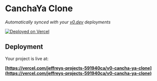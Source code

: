 # CanchaYa Clone

*Automatically synced with your [v0.dev](https://v0.dev) deployments*

[![Deployed on Vercel](https://img.shields.io/badge/Deployed%20on-Vercel-black?style=for-the-badge&logo=vercel)](https://vercel.com/jeffreys-projects-591940ca/v0-cancha-ya-clone)

## Deployment

Your project is live at:

**[https://vercel.com/jeffreys-projects-591940ca/v0-cancha-ya-clone](https://vercel.com/jeffreys-projects-591940ca/v0-cancha-ya-clone)**

